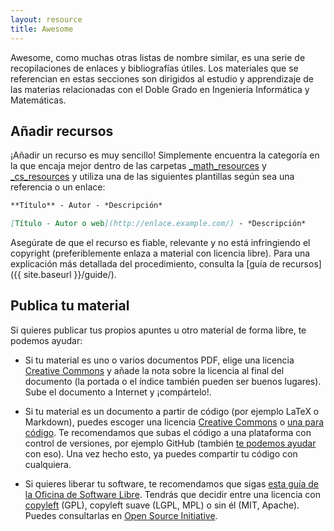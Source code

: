 ```yaml
---
layout: resource
title: Awesome
---
```


<style type="text/css">header .l-res { color: #c0c0c0; } .backtomain { display: none; }</style>

Awesome, como muchas otras listas de nombre similar, es una serie de recopilaciones de
enlaces y bibliografías útiles. Los materiales que se referencian en estas secciones
son dirigidos al estudio y apprendizaje de las materias relacionadas con el Doble Grado
en Ingeniería Informática y Matemáticas.

## Añadir recursos

¡Añadir un recurso es muy sencillo! Simplemente encuentra la categoría en la que encaja
mejor dentro de las carpetas [_math_resources](https://github.com/dgiim/awesome/tree/gh-pages/_cs_resources) y
[_cs_resources](https://github.com/dgiim/awesome/tree/gh-pages/_math_resources) y utiliza una
de las siguientes plantillas según sea una referencia o un enlace:

~~~markdown
**Título** - Autor - *Descripción*

[Título - Autor o web](http://enlace.example.com/) - *Descripción*
~~~

Asegúrate de que el recurso es fiable, relevante y no está infringiendo el copyright
(preferiblemente enlaza a material con licencia libre). Para una explicación más detallada del
procedimiento, consulta la [guía de recursos]({{ site.baseurl }}/guide/).

## Publica tu material

Si quieres publicar tus propios apuntes u otro material de forma libre, te podemos
ayudar:

* Si tu material es uno o varios documentos PDF, elige una licencia [Creative Commons](https://creativecommons.org/choose/)
  y añade la nota sobre la licencia al final del documento (la portada o el índice también
  pueden ser buenos lugares). Sube el documento a Internet y ¡compártelo!.

* Si tu material es un documento a partir de código (por ejemplo LaTeX o Markdown),
  puedes escoger una licencia [Creative Commons](https://creativecommons.org/choose/)
  o [una para código](http://opensource.org/licenses/). Te recomendamos que subas
  el código a una plataforma con control de versiones, por ejemplo GitHub (también
  [te podemos ayudar](https://dgiim.github.io/blog/2014/02/23/manualgit/) con eso).
  Una vez hecho esto, ya puedes compartir tu código con cualquiera.

* Si quieres liberar tu software, te recomendamos que sigas
  [esta guía de la Oficina de Software Libre](http://osl.ugr.es/2013/08/02/como-liberar-software/).
  Tendrás que decidir entre una licencia con [copyleft](http://opensource.org/faq#copyleft) (GPL), copyleft suave (LGPL,
  MPL) o sin él (MIT, Apache). Puedes consultarlas en [Open Source Initiative](http://opensource.org/licenses/).
